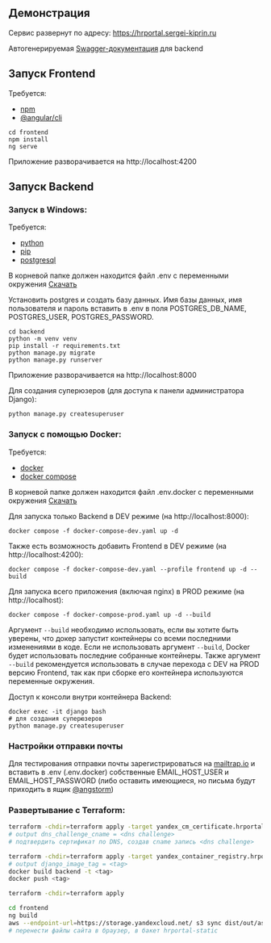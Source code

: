 ## Демонстрация

Сервис развернут по адресу: https://hrportal.sergei-kiprin.ru

Автогенерируемая [Swagger-документация](https://hrportal.sergei-kiprin.ru/api/docs/) для backend

## Запуск Frontend

Требуется:

- [npm](https://docs.npmjs.com/downloading-and-installing-node-js-and-npm)
- [@angular/cli](https://angular.io/cli)

```shell
cd frontend
npm install
ng serve
```

Приложение разворачивается на http://localhost:4200

## Запуск Backend

### Запуск в Windows:

Требуется:

- [python](https://www.python.org/downloads/)
- [pip](https://pypi.org/project/pip/)
- [postgresql](https://www.postgresql.org/download/)

В корневой папке должен находится файл .env с переменными
окружения [Скачать](https://drive.google.com/u/0/uc?id=1IBwtbkCgHzMYeeFAwOST3QOeyXcn9GSL&export=download)

Установить postgres и создать базу данных. Имя базы данных, имя пользователя и пароль вставить в .env в поля
POSTGRES_DB_NAME,
POSTGRES_USER, POSTGRES_PASSWORD.

```shell
cd backend
python -m venv venv
pip install -r requirements.txt
python manage.py migrate
python manage.py runserver
```

Приложение разворачивается на http://localhost:8000

Для создания суперюзеров (для доступа к панели администратора Django):

```shell
python manage.py createsuperuser
```

### Запуск с помощью Docker:

Требуется:

- [docker](https://www.docker.com/get-started/)
- [docker compose](https://docs.docker.com/compose/install/)

В корневой папке должен находится файл .env.docker с переменными
окружения [Скачать](https://drive.google.com/u/0/uc?id=1IBwtbkCgHzMYeeFAwOST3QOeyXcn9GSL&export=download)

Для запуска только Backend в DEV режиме (на http://localhost:8000):

```shell
docker compose -f docker-compose-dev.yaml up -d
```

Также есть возможность добавить Frontend в DEV режиме (на http://localhost:4200):

```shell
docker compose -f docker-compose-dev.yaml --profile frontend up -d --build
```

Для запуска всего приложения (включая nginx) в PROD режиме (на http://localhost):

```shell
docker compose -f docker-compose-prod.yaml up -d --build
```

Аргумент `--build` необходимо использовать, если вы хотите быть уверены, что докер запустит контейнеры со всеми последними
изменениями в коде. Если не использовать аргумент `--build`, Docker будет использовать последние собранные контейнеры.
Также аргумент `--build` рекомендуется использовать в случае перехода с DEV на PROD версию Frontend, так как при сборке
его контейнера используются переменные окружения.

Доступ к консоли внутри контейнера Backend:

```shell
docker exec -it django bash
# для создания суперюзеров
python manage.py createsuperuser
```

### Настройки отправки почты

Для тестирования отправки почты зарегистрироваться на [mailtrap.io](https://mailtrap.io/) и вставить в .env (.env.docker)
собственные
EMAIL_HOST_USER и EMAIL_HOST_PASSWORD (либо оставить имеющиеся, но письма будут приходить в
ящик [@angstorm](https://github.com/angst-storm))

### Развертывание с Terraform:

```bash
terraform -chdir=terraform apply -target yandex_cm_certificate.hrportal
# output dns_challenge_cname = <dns challenge>
# подтвердить сертификат по DNS, создав cname запись <dns challenge>

terraform -chdir=terraform apply -target yandex_container_registry.hrportal
# output django_image_tag = <tag>
docker build backend -t <tag>
docker push <tag>

terraform -chdir=terraform apply

cd frontend
ng build
aws --endpoint-url=https://storage.yandexcloud.net/ s3 sync dist/out/assets s3://hrportal-static/assets
# перенести файлы сайта в браузер, в бакет hrportal-static
```